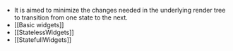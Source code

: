 - It is aimed to minimize the changes needed in the underlying render tree to transition from one state to the next.
- [[Basic widgets]]
- [[StatelessWidgets]]
- [[StatefullWidgets]]